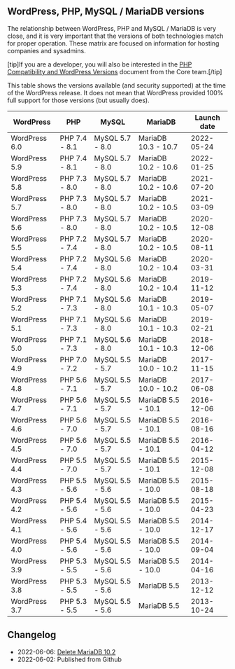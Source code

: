 ## WordPress, PHP, MySQL / MariaDB versions

The relationship between WordPress, PHP and MySQL / MariaDB is very close, and it is very important that the versions of both technologies match for proper operation. These matrix are focused on information for hosting companies and sysadmins.

\[tip\]If you are a developer, you will also be interested in the [PHP Compatibility and WordPress Versions](https://make.wordpress.org/core/handbook/references/php-compatibility-and-wordpress-versions/) document from the Core team.\[/tip\]

This table shows the versions available (and security supported) at the time of the WordPress release. It does not mean that WordPress provided 100% full support for those versions (but usually does).

WordPress | PHP | MySQL | MariaDB | Launch date
------------ | ------------- | ------------- | ------------- | -------------
WordPress 6.0 | PHP 7.4 - 8.1 | MySQL 5.7 - 8.0 | MariaDB 10.3 - 10.7 | 2022-05-24
WordPress 5.9 | PHP 7.4 - 8.1 | MySQL 5.7 - 8.0 | MariaDB 10.2 - 10.6 | 2022-01-25
WordPress 5.8 | PHP 7.3 - 8.0 | MySQL 5.7 - 8.0 | MariaDB 10.2 - 10.6 | 2021-07-20
WordPress 5.7 | PHP 7.3 - 8.0 | MySQL 5.7 - 8.0 | MariaDB 10.2 - 10.5 | 2021-03-09
WordPress 5.6 | PHP 7.3 - 8.0 | MySQL 5.7 - 8.0 | MariaDB 10.2 - 10.5 | 2020-12-08
WordPress 5.5 | PHP 7.2 - 7.4 | MySQL 5.7 - 8.0 | MariaDB 10.2 - 10.5 | 2020-08-11
WordPress 5.4 | PHP 7.2 - 7.4 | MySQL 5.6 - 8.0 | MariaDB 10.2 - 10.4 | 2020-03-31
WordPress 5.3 | PHP 7.2 - 7.4 | MySQL 5.6 - 8.0 | MariaDB 10.2 - 10.4 | 2019-11-12
WordPress 5.2 | PHP 7.1 - 7.3 | MySQL 5.6 - 8.0 | MariaDB 10.1 - 10.3 | 2019-05-07
WordPress 5.1 | PHP 7.1 - 7.3 | MySQL 5.6 - 8.0 | MariaDB 10.1 - 10.3 | 2019-02-21
WordPress 5.0 | PHP 7.1 - 7.3 | MySQL 5.6 - 8.0 | MariaDB 10.1 - 10.3 | 2018-12-06
WordPress 4.9 | PHP 7.0 - 7.2 | MySQL 5.5 - 5.7 | MariaDB 10.0 - 10.2 | 2017-11-15
WordPress 4.8 | PHP 5.6 - 7.1 | MySQL 5.5 - 5.7 | MariaDB 10.0 - 10.2 | 2017-06-08
WordPress 4.7 | PHP 5.6 - 7.1 | MySQL 5.5 - 5.7 | MariaDB 5.5 - 10.1 | 2016-12-06
WordPress 4.6 | PHP 5.6 - 7.0 | MySQL 5.5 - 5.7 | MariaDB 5.5 - 10.1 | 2016-08-16
WordPress 4.5 | PHP 5.6 - 7.0 | MySQL 5.5 - 5.7 | MariaDB 5.5 - 10.1 | 2016-04-12
WordPress 4.4 | PHP 5.5 - 7.0 | MySQL 5.5 - 5.7 | MariaDB 5.5 - 10.1 | 2015-12-08
WordPress 4.3 | PHP 5.5 - 5.6 | MySQL 5.5 - 5.6 | MariaDB 5.5 - 10.0 | 2015-08-18
WordPress 4.2 | PHP 5.4 - 5.6 | MySQL 5.5 - 5.6 | MariaDB 5.5 - 10.0 | 2015-04-23
WordPress 4.1 | PHP 5.4 - 5.6 | MySQL 5.5 - 5.6 | MariaDB 5.5 - 10.0 | 2014-12-17
WordPress 4.0 | PHP 5.4 - 5.6 | MySQL 5.5 - 5.6 | MariaDB 5.5 - 10.0 | 2014-09-04
WordPress 3.9 | PHP 5.3 - 5.5 | MySQL 5.5 - 5.6 | MariaDB 5.5 - 10.0 | 2014-04-16
WordPress 3.8 | PHP 5.3 - 5.5 | MySQL 5.5 - 5.6 | MariaDB 5.5 | 2013-12-12
WordPress 3.7 | PHP 5.3 - 5.5 | MySQL 5.5 - 5.6 | MariaDB 5.5 | 2013-10-24

## Changelog

- 2022-06-06: [Delete MariaDB 10.2](https://core.trac.wordpress.org/ticket/55791)
- 2022-06-02: Published from Github
